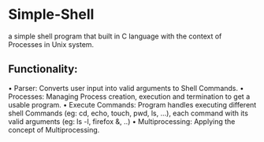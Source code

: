 # Simple-Shell
  a simple shell program that built in C language with the context of Processes in Unix system.
## Functionality:
  • Parser: Converts user input into valid arguments to Shell Commands.
  • Processes: Managing Process creation, execution and termination to get a usable program.
  • Execute Commands: Program handles executing different shell Commands (eg: cd, echo, touch, pwd, ls, ...), each command with its valid arguments (eg: ls -l, firefox &, ..)
  • Multiprocessing: Applying the concept of Multiprocessing.
